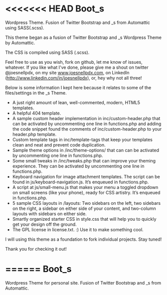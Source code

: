 <<<<<<< HEAD
Boot_s
======

Wordpress Theme. Fusion of Twitter Bootstrap and _s from Automattic using SASS(.scss).

This theme began as a fusion of Twitter Bootstrap and _s Wordpress Theme by Automattic.

The CSS is compiled using SASS (.scss).

Feel free to use as you wish, fork on github, let me know of issues, whatever. If you like what I've done, please give me a shout on twitter @joesnellpdx, on my site www.joesnellpdx.com, on LinkedIn (http://www.linkedin.com/in/joesnellpdx), or, hey why not all three!

Below is some information I kept here because it relates to some of the files/settings in the _s Theme.

* A just right amount of lean, well-commented, modern, HTML5 templates.
* A helpful 404 template.
* A sample custom header implementation in inc/custom-header.php that can be activated by uncommenting one line in functions.php and adding the code snippet found the comments of inc/custom-header.php to your header.php template.
* Custom template tags in inc/template-tags that keep your templates clean and neat and prevent code duplication.
* Sample theme options in /inc/theme-options/ that can can be activated by uncommenting one line in functions.php.
* Some small tweaks in /inc/tweaks.php that can improve your theming experience. They can be activated by uncommenting one line in functions.php.
* Keyboard navigation for image attachment templates. The script can be found in js/keyboard-navigation.js. It’s enqueued in functions.php.
* A script at js/small-menu.js that makes your menu a toggled dropdown on small screens (like your phone), ready for CSS artistry. It’s enqueued in functions.php.
* 5 sample CSS layouts in /layouts: Two sidebars on the left, two sidebars on the right, a sidebar on either side of your content, and two-column layouts with sidebars on either side.
* Smartly organized starter CSS in style.css that will help you to quickly get your design off the ground.
* The GPL license in license.txt. :) Use it to make something cool.

I will using this theme as a foundation to fork individual projects. Stay tuned!

Thank you for checking it out!

======
Boot_s
======

Wordpress Theme for personal site. Fusion of Twitter Bootstrap and _s from Automattic.